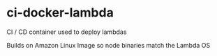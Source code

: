 # ci-docker-lambda
CI / CD container used to deploy lambdas

Builds on Amazon Linux Image so node binaries match the Lambda OS

